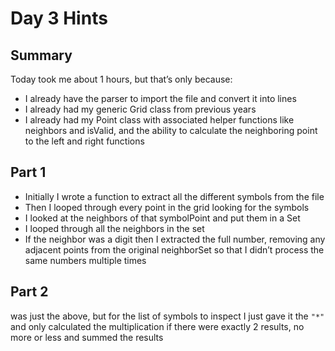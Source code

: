 #  Day 3 Hints

## Summary

Today took me about 1 hours, but that’s only because:
- I already have the parser to import the file and convert it into lines
- I already had my generic Grid class from previous years
- I already had my Point class with associated helper functions like neighbors and isValid, and the ability to calculate the neighboring point to the left and right functions

## Part 1

- Initially I wrote a function to extract all the different symbols from the file
- Then I looped through every point in the grid looking for the symbols
- I looked at the neighbors of that symbolPoint and put them in a Set
- I looped through all the neighbors in the set
- If the neighbor was a digit then I extracted the full number, removing any adjacent points from the original neighborSet so that I didn’t process the same numbers multiple times

## Part 2

was just the above, but for the list of symbols to inspect I just gave it the `"*"`
and only calculated the multiplication if there were exactly 2 results, no more or less
and summed the results 
